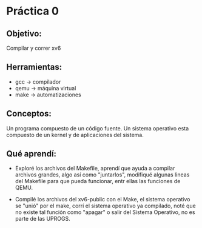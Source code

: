 # Práctica 0

## Objetivo: 
Compilar y correr xv6

## Herramientas:
* gcc -> compilador
* qemu -> máquina virtual
* make -> automatizaciones

## Conceptos: 
Un programa compuesto de un código fuente.
Un sistema operativo esta compuesto de un kernel y de aplicaciones del sistema.

## Qué aprendí:
* Exploré los archivos del Makefile, aprendí que ayuda a compilar archivos grandes, algo así como "juntarlos", modifiqué algunas lineas del Makefile para que pueda funcionar, entr ellas las funciones de QEMU.

* Compilé los archivos del xv6-public con el Make, el sistema operativo se "unió" por el make, corrí el sistema operativo ya compilado, noté que no existe tal función como "apagar" o salir del Sistema Operativo, no es parte de las UPROGS.


